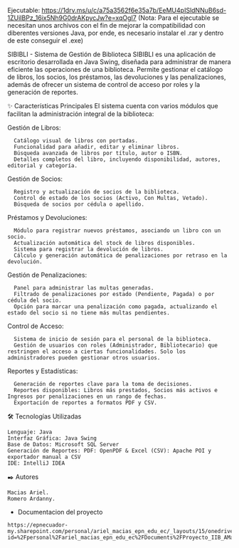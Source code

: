 Ejecutable: https://1drv.ms/u/c/a75a3562f6e35a7b/EeMU4pISldNNuB6sd-1ZUiIBPz_16ix5Nh9G0drAKpycJw?e=xqOgI7
(Nota: Para el ejecutable se necesitan unos archivos con el fin de mejorar la compatibilidad con diberentes versiones Java, por ende, es necesario instalar el .rar y dentro de este conseguir el .exe) 

SIBIBLI - Sistema de Gestión de Biblioteca
  SIBIBLI es una aplicación de escritorio desarrollada en Java Swing, diseñada para administrar de manera eficiente las operaciones de una biblioteca. Permite gestionar el catálogo de libros, los socios, los préstamos, las devoluciones y las penalizaciones, además de ofrecer un sistema de control de acceso por roles y la generación de reportes.

  ✨ Características Principales
    El sistema cuenta con varios módulos que facilitan la administración integral de la biblioteca:

  Gestión de Libros:
    
      Catálogo visual de libros con portadas.
      Funcionalidad para añadir, editar y eliminar libros.
      Búsqueda avanzada de libros por título, autor o ISBN.
      Detalles completos del libro, incluyendo disponibilidad, autores, editorial y categoría.

  Gestión de Socios:
  
      Registro y actualización de socios de la biblioteca.
      Control de estado de los socios (Activo, Con Multas, Vetado).
      Búsqueda de socios por cédula o apellido.

  Préstamos y Devoluciones:
  
      Módulo para registrar nuevos préstamos, asociando un libro con un socio.
      Actualización automática del stock de libros disponibles.
      Sistema para registrar la devolución de libros.
      Cálculo y generación automática de penalizaciones por retraso en la devolución.

  Gestión de Penalizaciones:
  
      Panel para administrar las multas generadas.
      Filtrado de penalizaciones por estado (Pendiente, Pagada) o por cédula del socio.
      Opción para marcar una penalización como pagada, actualizando el estado del socio si no tiene más multas pendientes.

  Control de Acceso:
  
      Sistema de inicio de sesión para el personal de la biblioteca.
      Gestión de usuarios con roles (Administrador, Bibliotecario) que restringen el acceso a ciertas funcionalidades. Solo los administradores pueden gestionar otros usuarios.

  Reportes y Estadísticas:
  
      Generación de reportes clave para la toma de decisiones.
      Reportes disponibles: Libros más prestados, Socios más activos e Ingresos por penalizaciones en un rango de fechas.
      Exportación de reportes a formatos PDF y CSV.

  🛠️ Tecnologías Utilizadas
  
    Lenguaje: Java
    Interfaz Gráfica: Java Swing
    Base de Datos: Microsoft SQL Server
    Generación de Reportes: PDF: OpenPDF & Excel (CSV): Apache POI y exportador manual a CSV
    IDE: IntelliJ IDEA

  ✒️ Autores
  
    Macias Ariel.
    Romero Ardanny.

   * Documentacion del proyecto
  
    https://epnecuador-my.sharepoint.com/personal/ariel_macias_epn_edu_ec/_layouts/15/onedrive.aspx?id=%2Fpersonal%2Fariel_macias_epn_edu_ec%2FDocuments%2FProyecto_IIB_AMacias_ARomero_BdD&ga=1
  
